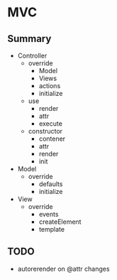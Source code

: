 MVC
===

Summary
-------

- Controller
  - override
    - Model
    - Views
    - actions
    - initialize
  - use
    - render
    - attr
    - execute
  - constructor
    - contener
    - attr
    - render
    - init
- Model
  - override
    - defaults
    - initialize
- View
  - override
    - events
    - createElement
    - template

TODO
-----

- autorerender on @attr changes
